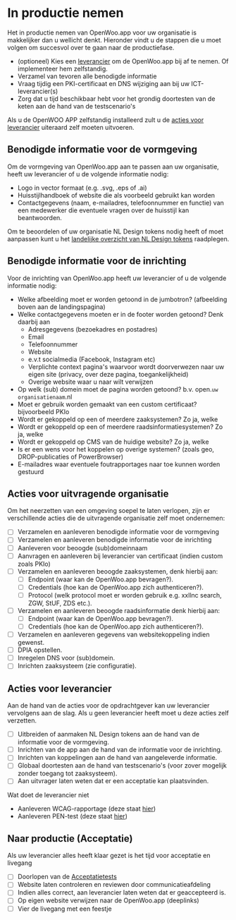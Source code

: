 # In productie nemen

Het in productie nemen van OpenWoo.app voor uw organisatie is makkelijker dan u wellicht denkt. Hieronder vindt u de stappen die u moet volgen om succesvol over te gaan naar de productiefase.

- (optioneel) Kies een [leverancier](https://openwoo.app/github/Kosten/?link=https://github.com/ConductionNL/woo-website-template/blob/main/docs/Kosten.md) om de OpenWoo.app bij af te nemen. Of implementeer hem zelfstandig.
- Verzamel van tevoren alle benodigde informatie
- Vraag tijdig een PKI-certificaat en DNS wijziging aan bij uw ICT-leverancier(s)
- Zorg dat u tijd beschikbaar hebt voor het grondig doortesten van de keten aan de hand van de testscenario's

Als u de OpenWOO APP zelfstandig installeerd zult u de [acties voor leverancier](#acties-voor-leverancier) uiteraard zelf moeten uitvoeren.

## Benodigde informatie voor de vormgeving

Om de vormgeving van OpenWoo.app aan te passen aan uw organisatie, heeft uw leverancier of u de volgende informatie nodig:

- Logo in vector formaat (e.g. .svg, .eps of .ai)
- Huisstijlhandboek of website die als voorbeeld gebruikt kan worden
- Contactgegevens (naam, e-mailadres, telefoonnummer en functie) van een medewerker die eventuele vragen over de huisstijl kan beantwoorden.

Om te beoordelen of uw organisatie NL Design tokens nodig heeft of moet aanpassen kunt u het [landelijke overzicht van NL Design tokens](https://github.com/nl-design-system/themes/tree/main/proprietary) raadplegen.

## Benodigde informatie voor de inrichting

Voor de inrichting van OpenWoo.app heeft uw leverancier of u de volgende informatie nodig:

- Welke afbeelding moet er worden getoond in de jumbotron? (afbeelding boven aan de landingspagina)
- Welke contactgegevens moeten er in de footer worden getoond? Denk daarbij aan
  - Adresgegevens (bezoekadres en postadres)
  - Email
  - Telefoonnummer
  - Website
  - e.v.t socialmedia (Facebook, Instagram etc)
  - Verplichte context pagina's waarvoor wordt doorverwezen naar uw eigen site (privacy, over deze pagina, toegankelijkheid)
  - Overige website waar u naar wilt verwijzen
- Op welk (sub) domein moet de pagina worden getoond? b.v. open.`uw organisatienaam`.nl
- Moet er gebruik worden gemaakt van een custom certificaat? bijvoorbeeld PKIo
- Wordt er gekoppeld op een of meerdere zaaksystemen? Zo ja, welke
- Wordt er gekoppeld op een of meerdere raadsinformatiesystemen? Zo ja, welke
- Wordt er gekoppeld op CMS van de huidige website? Zo ja, welke
- Is er een wens voor het koppelen op overige systemen? (zoals geo, DROP-publicaties of PowerBrowser)
- E-mailadres waar eventuele foutrapportages naar toe kunnen worden gestuurd

## Acties voor uitvragende organisatie

Om het neerzetten van een omgeving soepel te laten verlopen, zijn er verschillende acties die de uitvragende organisatie zelf moet ondernemen:

- [ ] Verzamelen en aanleveren benodigde informatie voor de vormgeving
- [ ] Verzamelen en aanleveren benodigde informatie voor de inrichting
- [ ] Aanleveren voor beoogde (sub)domeinnaam
- [ ] Aanvragen en aanleveren bij leverancier van certificaat (indien custom zoals PKIo)
- [ ] Verzamelen en aanleveren beoogde zaaksystemen, denk hierbij aan:
  - [ ] Endpoint (waar kan de OpenWoo.app bevragen?).
  - [ ] Credentials (hoe kan de OpenWoo.app zich authenticeren?).
  - [ ] Protocol (welk protocol moet er worden gebruik e.g. xxllnc search, ZGW, StUF, ZDS etc.).
- [ ] Verzamelen en aanleveren beoogde raadsinformatie denk hierbij aan:
  - [ ] Endpoint (waar kan de OpenWoo.app bevragen?).
  - [ ] Credentials (hoe kan de OpenWoo.app zich authenticeren?).
- [ ] Verzamelen en aanleveren gegevens van websitekoppeling indien gewenst.
- [ ] DPIA opstellen.
- [ ] Inregelen DNS voor (sub)domein.
- [ ] Inrichten zaaksysteem (zie configuratie).

## Acties voor leverancier

Aan de hand van de acties voor de opdrachtgever kan uw leverancier vervolgens aan de slag. Als u geen leverancier heeft moet u deze acties zelf verzetten.

- [ ] Uitbreiden of aanmaken NL Design tokens aan de hand van de informatie voor de vormgeving.
- [ ] Inrichten van de app aan de hand van de informatie voor de inrichting.
- [ ] Inrichten van koppelingen aan de hand van aangeleverde informatie.
- [ ] Globaal doortesten aan de hand van testscenario's (voor zover mogelijk zonder toegang tot zaaksysteem).
- [ ] Aan uitvrager laten weten dat er een acceptatie kan plaatsvinden.

Wat doet de leverancier niet

- Aanleveren WCAG-rapportage (deze staat [hier](https://raw.githubusercontent.com/ConductionNL/woo-website-template/main/docs/WCAG-Raportage.pdf))
- Aanleveren PEN-test (deze staat [hier](https://raw.githubusercontent.com/ConductionNL/woo-website-template/main/docs/PENTEST-Raportage.pdf))

## Naar productie (Acceptatie)

Als uw leverancier alles heeft klaar gezet is het tijd voor acceptatie en livegang

- [ ] Doorlopen van de [Acceptatietests](https://openwoo.app/github/Testscenario's/?link=https://github.com/ConductionNL/woo-website-template/blob/main/docs/Tests.md)
- [ ] Website laten controleren en reviewen door communicatieafdeling
- [ ] Indien alles correct, aan leverancier laten weten dat er geaccepteerd is.
- [ ] Op eigen website verwijzen naar de OpenWoo.app (deeplinks)
- [ ] Vier de livegang met een feestje
